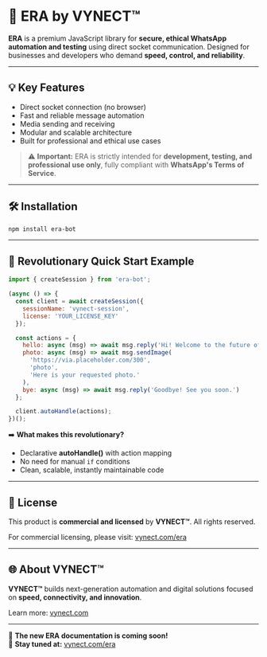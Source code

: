 # 🚀 ERA by VYNECT™

**ERA** is a premium JavaScript library for **secure, ethical WhatsApp automation and testing** using direct socket communication. Designed for businesses and developers who demand **speed, control, and reliability**.

---

## 💡 Key Features

- Direct socket connection (no browser)
- Fast and reliable message automation
- Media sending and receiving
- Modular and scalable architecture
- Built for professional and ethical use cases

> ⚠️ **Important:** ERA is strictly intended for **development, testing, and professional use only**, fully compliant with **WhatsApp's Terms of Service**.

---

## 🛠 Installation

```bash
npm install era-bot
```

---

## 🚀 Revolutionary Quick Start Example

```javascript
import { createSession } from 'era-bot';

(async () => {
  const client = await createSession({
    sessionName: 'vynect-session',
    license: 'YOUR_LICENSE_KEY'
  });

  const actions = {
    hello: async (msg) => await msg.reply('Hi! Welcome to the future of messaging.'),
    photo: async (msg) => await msg.sendImage(
      'https://via.placeholder.com/300',
      'photo',
      'Here is your requested photo.'
    ),
    bye: async (msg) => await msg.reply('Goodbye! See you soon.')
  };

  client.autoHandle(actions);
})();
```

➡️ **What makes this revolutionary?**
- Declarative **autoHandle()** with action mapping
- No need for manual `if` conditions
- Clean, scalable, instantly maintainable code

---

## 📄 License

This product is **commercial and licensed** by **VYNECT™**. All rights reserved.

For commercial licensing, please visit: [vynect.com/era](https://vynect.com/era)

---

## 🌐 About VYNECT™

**VYNECT™** builds next-generation automation and digital solutions focused on **speed, connectivity, and innovation**.

Learn more: [vynect.com](https://vynect.com)

---

🚀 **The new ERA documentation is coming soon!**  
📘 **Stay tuned at:** [vynect.com/era](https://vynect.com/era)
